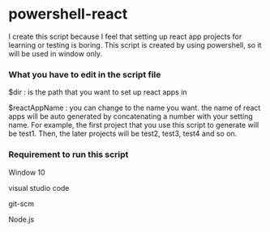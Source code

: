 # powershell-react
I create this script because I feel that setting up react app projects for learning or testing is boring.
This script is created by using powershell, so it will be used in window only.

### What you have to edit in the script file

$dir : is the path that you want to set up react apps in

$reactAppName : you can change to the name you want. the name of react apps will be auto generated by concatenating a number with your setting name. For example, the first project that you use this script to generate will be test1. Then, the later projects will be test2, test3, test4 and so on.

### Requirement to run this script

Window 10 

visual studio code 

git-scm

Node.js


